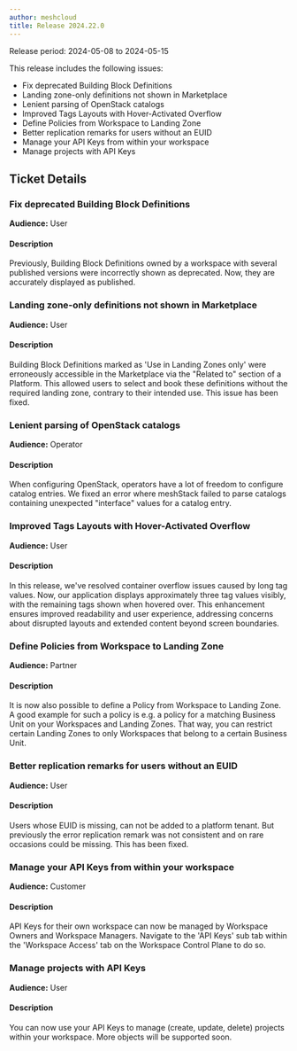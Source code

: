 ```yaml
---
author: meshcloud
title: Release 2024.22.0
---
```


Release period: 2024-05-08 to 2024-05-15

This release includes the following issues:
* Fix deprecated Building Block Definitions
* Landing zone-only definitions not shown in Marketplace
* Lenient parsing of OpenStack catalogs
* Improved Tags Layouts with Hover-Activated Overflow
* Define Policies from Workspace to Landing Zone
* Better replication remarks for users without an EUID
* Manage your API Keys from within your workspace
* Manage projects with API Keys
<!--truncate-->

## Ticket Details
### Fix deprecated Building Block Definitions
**Audience:** User


#### Description
Previously, Building Block Definitions owned by a workspace with several published versions were incorrectly shown as deprecated. Now, they are accurately displayed as published.

### Landing zone-only definitions not shown in Marketplace
**Audience:** User


#### Description
Building Block Definitions marked as 'Use in Landing Zones only' were erroneously accessible in the Marketplace via the "Related to" section of a Platform. This allowed users to select and book these definitions without the required landing zone, contrary to their intended use. This issue has been fixed.

### Lenient parsing of OpenStack catalogs
**Audience:** Operator


#### Description
When configuring OpenStack, operators have a lot of freedom to configure catalog entries.
We fixed an error where meshStack failed to parse catalogs containing unexpected "interface"
values for a catalog entry.

### Improved Tags Layouts with Hover-Activated Overflow
**Audience:** User


#### Description
In this release, we've resolved container overflow issues caused by long tag values. Now, our application 
displays approximately three tag values visibly, with the remaining tags shown when hovered over. This 
enhancement ensures improved readability and user experience, addressing concerns about disrupted layouts 
and extended content beyond screen boundaries.

### Define Policies from Workspace to Landing Zone
**Audience:** Partner


#### Description
It is now also possible to define a Policy from Workspace to Landing Zone. A good example for 
such a policy is e.g. a policy for a matching Business Unit on your Workspaces and Landing Zones.
That way, you can restrict certain Landing Zones to only Workspaces that belong to a certain Business Unit.

### Better replication remarks for users without an EUID
**Audience:** User


#### Description
Users whose EUID is missing, can not be added to a platform tenant. But previously
the error replication remark was not consistent and on rare occasions could be missing. 
This has been fixed.

### Manage your API Keys from within your workspace
**Audience:** Customer


#### Description
API Keys for their own workspace can now be managed by Workspace Owners and Workspace Managers.
Navigate to the 'API Keys' sub tab within the 'Workspace Access' tab on the Workspace Control Plane to do so.

### Manage projects with API Keys
**Audience:** User


#### Description
You can now use your API Keys to manage (create, update, delete) projects
within your workspace. More objects will be supported soon.

